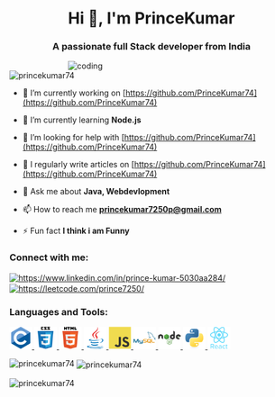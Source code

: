 <h1 align="center">Hi 👋, I'm PrinceKumar</h1>
<h3 align="center">A passionate full Stack developer from India</h3>

<img align="right" alt="coding" width="400" src="Screenshot 2023-06-07 140503.png">

<p align="left"> <img src="https://komarev.com/ghpvc/?username=princekumar74&label=Profile%20views&color=0e75b6&style=flat" alt="princekumar74" /> </p>

- 🔭 I’m currently working on [https://github.com/PrinceKumar74](https://github.com/PrinceKumar74)

- 🌱 I’m currently learning **Node.js**

- 🤝 I’m looking for help with [https://github.com/PrinceKumar74](https://github.com/PrinceKumar74)

- 📝 I regularly write articles on [https://github.com/PrinceKumar74](https://github.com/PrinceKumar74)

- 💬 Ask me about **Java, Webdevlopment**

- 📫 How to reach me **princekumar7250p@gmail.com**

- ⚡ Fun fact **I think i am Funny**

<h3 align="left">Connect with me:</h3>
<p align="left">
<a href="https://linkedin.com/in/https://www.linkedin.com/in/prince-kumar-5030aa284/" target="blank"><img align="center" src="https://raw.githubusercontent.com/rahuldkjain/github-profile-readme-generator/master/src/images/icons/Social/linked-in-alt.svg" alt="https://www.linkedin.com/in/prince-kumar-5030aa284/" height="30" width="40" /></a>
<a href="https://www.leetcode.com/https://leetcode.com/prince7250/" target="blank"><img align="center" src="https://raw.githubusercontent.com/rahuldkjain/github-profile-readme-generator/master/src/images/icons/Social/leet-code.svg" alt="https://leetcode.com/prince7250/" height="30" width="40" /></a>
</p>

<h3 align="left">Languages and Tools:</h3>
<p align="left"> <a href="https://www.cprogramming.com/" target="_blank" rel="noreferrer"> <img src="https://raw.githubusercontent.com/devicons/devicon/master/icons/c/c-original.svg" alt="c" width="40" height="40"/> </a> <a href="https://www.w3schools.com/css/" target="_blank" rel="noreferrer"> <img src="https://raw.githubusercontent.com/devicons/devicon/master/icons/css3/css3-original-wordmark.svg" alt="css3" width="40" height="40"/> </a> <a href="https://www.w3.org/html/" target="_blank" rel="noreferrer"> <img src="https://raw.githubusercontent.com/devicons/devicon/master/icons/html5/html5-original-wordmark.svg" alt="html5" width="40" height="40"/> </a> <a href="https://www.java.com" target="_blank" rel="noreferrer"> <img src="https://raw.githubusercontent.com/devicons/devicon/master/icons/java/java-original.svg" alt="java" width="40" height="40"/> </a> <a href="https://developer.mozilla.org/en-US/docs/Web/JavaScript" target="_blank" rel="noreferrer"> <img src="https://raw.githubusercontent.com/devicons/devicon/master/icons/javascript/javascript-original.svg" alt="javascript" width="40" height="40"/> </a> <a href="https://www.mysql.com/" target="_blank" rel="noreferrer"> <img src="https://raw.githubusercontent.com/devicons/devicon/master/icons/mysql/mysql-original-wordmark.svg" alt="mysql" width="40" height="40"/> </a> <a href="https://nodejs.org" target="_blank" rel="noreferrer"> <img src="https://raw.githubusercontent.com/devicons/devicon/master/icons/nodejs/nodejs-original-wordmark.svg" alt="nodejs" width="40" height="40"/> </a> <a href="https://www.python.org" target="_blank" rel="noreferrer"> <img src="https://raw.githubusercontent.com/devicons/devicon/master/icons/python/python-original.svg" alt="python" width="40" height="40"/> </a> <a href="https://reactjs.org/" target="_blank" rel="noreferrer"> <img src="https://raw.githubusercontent.com/devicons/devicon/master/icons/react/react-original-wordmark.svg" alt="react" width="40" height="40"/> </a> </p>

<p><img align="left" src="https://github-readme-stats.vercel.app/api/top-langs?username=princekumar74&show_icons=true&locale=en&layout=compact" alt="princekumar74" /></p>

<p>&nbsp;<img align="center" src="https://github-readme-stats.vercel.app/api?username=princekumar74&show_icons=true&locale=en" alt="princekumar74" /></p>

<p><img align="center" src="https://github-readme-streak-stats.herokuapp.com/?user=princekumar74&" alt="princekumar74" /></p>
